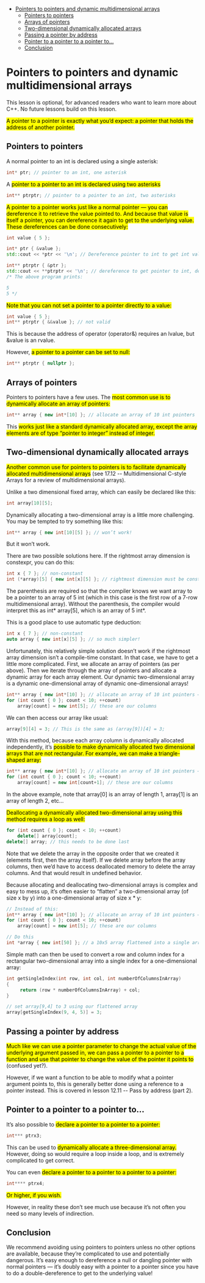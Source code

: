 - [Pointers to pointers and dynamic multidimensional arrays](#pointers-to-pointers-and-dynamic-multidimensional-arrays)
  - [Pointers to pointers](#pointers-to-pointers)
  - [Arrays of pointers](#arrays-of-pointers)
  - [Two-dimensional dynamically allocated arrays](#two-dimensional-dynamically-allocated-arrays)
  - [Passing a pointer by address](#passing-a-pointer-by-address)
  - [Pointer to a pointer to a pointer to…](#pointer-to-a-pointer-to-a-pointer-to)
  - [Conclusion](#conclusion)



# Pointers to pointers and dynamic multidimensional arrays

This lesson is optional, for advanced readers who want to learn more about C++. No future lessons build on this lesson.

<mark>A pointer to a pointer is exactly what you’d expect: a pointer that holds the address of another pointer.</mark>

## Pointers to pointers

A normal pointer to an int is declared using a single asterisk:

```cpp
int* ptr; // pointer to an int, one asterisk
```

A <mark>pointer to a pointer to an int is declared using two asterisks</mark>

```cpp
int** ptrptr; // pointer to a pointer to an int, two asterisks
```

<mark>A pointer to a pointer works just like a normal pointer — you can dereference it to retrieve the value pointed to. And because that value is itself a pointer, you can dereference it again to get to the underlying value. These dereferences can be done consecutively:</mark>

```cpp
int value { 5 };

int* ptr { &value };
std::cout << *ptr << '\n'; // Dereference pointer to int to get int value

int** ptrptr { &ptr };
std::cout << **ptrptr << '\n'; // dereference to get pointer to int, dereference again to get int value
/* The above program prints:

5
5 */
```

<mark>Note that you can not set a pointer to a pointer directly to a value:</mark>

```cpp
int value { 5 };
int** ptrptr { &&value }; // not valid
```

This is because the address of operator (operator&) requires an lvalue, but &value is an rvalue.

However, <mark>a pointer to a pointer can be set to null:</mark>

```cpp
int** ptrptr { nullptr };
```

## Arrays of pointers

Pointers to pointers have a few uses. The <mark>most common use is to dynamically allocate an array of pointers:</mark>

```cpp
int** array { new int*[10] }; // allocate an array of 10 int pointers
```

This <mark>works just like a standard dynamically allocated array, except the array elements are of type “pointer to integer” instead of integer.</mark>

## Two-dimensional dynamically allocated arrays

<mark>Another common use for pointers to pointers is to facilitate dynamically allocated multidimensional arrays</mark> (see 17.12 -- Multidimensional C-style Arrays for a review of multidimensional arrays).

Unlike a two dimensional fixed array, which can easily be declared like this:

```cpp
int array[10][5];
```

Dynamically allocating a two-dimensional array is a little more challenging. You may be tempted to try something like this:

```cpp
int** array { new int[10][5] }; // won’t work!
```

But it won’t work.

There are two possible solutions here. If the rightmost array dimension is constexpr, you can do this:

```cpp
int x { 7 }; // non-constant
int (*array)[5] { new int[x][5] }; // rightmost dimension must be constexpr
```

The parenthesis are required so that the compiler knows we want array to be a pointer to an array of 5 int (which in this case is the first row of a 7-row multidimensional array). Without the parenthesis, the compiler would interpret this as int* array\[5], which is an array of 5 int*.

This is a good place to use automatic type deduction:

```cpp
int x { 7 }; // non-constant
auto array { new int[x][5] }; // so much simpler!
```

Unfortunately, this relatively simple solution doesn’t work if the rightmost array dimension isn’t a compile-time constant. In that case, we have to get a little more complicated. First, we allocate an array of pointers (as per above). Then we iterate through the array of pointers and allocate a dynamic array for each array element. Our dynamic two-dimensional array is a dynamic one-dimensional array of dynamic one-dimensional arrays!

```cpp
int** array { new int*[10] }; // allocate an array of 10 int pointers — these are our rows
for (int count { 0 }; count < 10; ++count)
    array[count] = new int[5]; // these are our columns
```

We can then access our array like usual:

```cpp
array[9][4] = 3; // This is the same as (array[9])[4] = 3;
```

With this method, because each array column is dynamically allocated independently, it’s <mark>possible to make dynamically allocated two dimensional arrays that are not rectangular. For example, we can make a triangle-shaped array:</mark>

```cpp
int** array { new int*[10] }; // allocate an array of 10 int pointers — these are our rows
for (int count { 0 }; count < 10; ++count)
    array[count] = new int[count+1]; // these are our columns
```

In the above example, note that array[0] is an array of length 1, array[1] is an array of length 2, etc…


<mark>Deallocating a dynamically allocated two-dimensional array using this method requires a loop as well:</mark>

```cpp
for (int count { 0 }; count < 10; ++count)
    delete[] array[count];
delete[] array; // this needs to be done last
```
Note that we delete the array in the opposite order that we created it (elements first, then the array itself). If we delete array before the array columns, then we’d have to access deallocated memory to delete the array columns. And that would result in undefined behavior.

Because allocating and deallocating two-dimensional arrays is complex and easy to mess up, it’s often easier to “flatten” a two-dimensional array (of size x by y) into a one-dimensional array of size x * y:

```cpp
// Instead of this:
int** array { new int*[10] }; // allocate an array of 10 int pointers — these are our rows
for (int count { 0 }; count < 10; ++count)
    array[count] = new int[5]; // these are our columns

// Do this
int *array { new int[50] }; // a 10x5 array flattened into a single array
```

Simple math can then be used to convert a row and column index for a rectangular two-dimensional array into a single index for a one-dimensional array:

```cpp
int getSingleIndex(int row, int col, int numberOfColumnsInArray)
{
     return (row * numberOfColumnsInArray) + col;
}

// set array[9,4] to 3 using our flattened array
array[getSingleIndex(9, 4, 5)] = 3;
```

## Passing a pointer by address

<mark>Much like we can use a pointer parameter to change the actual value of the underlying argument passed in, we can pass a pointer to a pointer to a function and use that pointer to change the value of the pointer it points to</mark> (confused yet?).

However, if we want a function to be able to modify what a pointer argument points to, this is generally better done using a reference to a pointer instead. This is covered in lesson 12.11 -- Pass by address (part 2).

## Pointer to a pointer to a pointer to…

It’s also possible to <mark>declare a pointer to a pointer to a pointer:</mark>

```cpp
int*** ptrx3;
```

This can be used to <mark>dynamically allocate a three-dimensional array.</mark> However, doing so would require a loop inside a loop, and is extremely complicated to get correct.


You can even <mark>declare a pointer to a pointer to a pointer to a pointer:</mark>

```cpp
int**** ptrx4;
```

<mark>Or higher, if you wish.</mark>

However, in reality these don’t see much use because it’s not often you need so many levels of indirection.

## Conclusion

We recommend avoiding using pointers to pointers unless no other options are available, because they’re complicated to use and potentially dangerous. It’s easy enough to dereference a null or dangling pointer with normal pointers — it’s doubly easy with a pointer to a pointer since you have to do a double-dereference to get to the underlying value!
